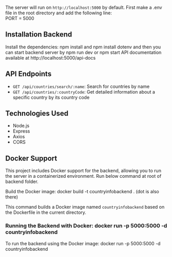 The server will run on `http://localhost:5000` by default.
First make a .env file in the root directory and add the following line:   
PORT = 5000 
## Installation Backend
Install the dependencies: npm install and npm install dotenv and then you can start backend server by npm run dev or npm start
API documentation available at http://localhost:5000/api-docs
## API Endpoints

- `GET /api/countries/search/:name`: Search for countries by name
- `GET /api/countries/:countryCode`: Get detailed information about a specific country by its country code

## Technologies Used

- Node.js
- Express
- Axios
- CORS


## Docker Support

This project includes Docker support for the backend, allowing you to run the server in a containerized environment. Run below command at root of backend folder.

 Build the Docker image:  docker build -t countryinfobackend . (dot is also there)
 
This command builds a Docker image named `countryinfobackend` based on the Dockerfile in the current directory.

### Running the Backend with Docker: docker run -p 5000:5000 -d countryinfobackend

To run the backend using the Docker image: docker run -p 5000:5000 -d countryinfobackend